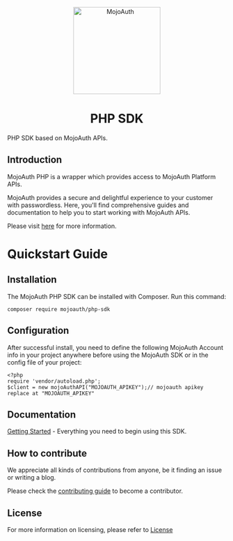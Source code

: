 <p align="center">
  <a href="https://www.mojoauth.com">
    <img alt="MojoAuth" src="https://mojoauth.com/assets/images/logo.svg" width="200" />
  </a>
</p>

<h1 align="center">
  PHP SDK
</h1>

PHP SDK based on MojoAuth APIs.

## Introduction

MojoAuth PHP is a wrapper which provides access to MojoAuth Platform APIs.

MojoAuth provides a secure and delightful experience to your customer with passwordless.
Here, you'll find comprehensive guides and documentation to help you to start working with MojoAuth APIs.

Please visit [here](http://www.mojoauth.com/) for more information.

# Quickstart Guide

## Installation
The MojoAuth PHP SDK can be installed with Composer. Run this command:

```
composer require mojoauth/php-sdk
```

## Configuration
After successful install, you need to define the following MojoAuth Account info in your project anywhere before using the MojoAuth SDK or in the config file of your project:

```
<?php
require 'vendor/autoload.php';
$client = new mojoAuthAPI("MOJOAUTH_APIKEY");// mojoauth apikey replace at "MOJOAUTH_APIKEY"
```                

## Documentation

[Getting Started](https://docs.mojoauth.com/) - Everything you need to begin using this SDK.

## How to contribute

We appreciate all kinds of contributions from anyone, be it finding an issue or writing a blog.

Please check the [contributing guide](CONTRIBUTING.md) to become a contributor.

## License

For more information on licensing, please refer to [License](https://github.com/MojoAuth/mojoauth-php/blob/main/LICENSE)
